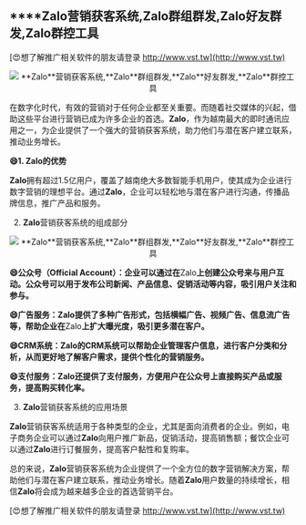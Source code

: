 ## ****Zalo**营销获客系统,**Zalo**群组群发,**Zalo**好友群发,**Zalo**群控工具**

[😍想了解推广相关软件的朋友请登录 http://www.vst.tw](http://www.vst.tw)

 <center><img src="https://vst.tw/MP4/tuiguang/png/6.png" alt="**Zalo**营销获客系统,**Zalo**群组群发,**Zalo**好友群发,**Zalo**群控工具"></center>

在数字化时代，有效的营销对于任何企业都至关重要。而随着社交媒体的兴起，借助这些平台进行营销已成为许多企业的首选。**Zalo**，作为越南最大的即时通讯应用之一，为企业提供了一个强大的营销获客系统，助力他们与潜在客户建立联系，推动业务增长。

**😄1. **Zalo**的优势**

**Zalo**拥有超过1.5亿用户，覆盖了越南绝大多数智能手机用户，使其成为企业进行数字营销的理想平台。通过**Zalo**，企业可以轻松地与潜在客户进行沟通，传播品牌信息，推广产品和服务。

2. **Zalo**营销获客系统的组成部分

 <center><img src="https://vst.tw/MP4/tuiguang/png/6.png" alt="**Zalo**营销获客系统,**Zalo**群组群发,**Zalo**好友群发,**Zalo**群控工具"></center>

**😄公众号（Official Account）：企业可以通过在**Zalo**上创建公众号来与用户互动。公众号可以用于发布公司新闻、产品信息、促销活动等内容，吸引用户关注和参与。**

**😄广告服务：**Zalo**提供了多种广告形式，包括横幅广告、视频广告、信息流广告等，帮助企业在**Zalo**上扩大曝光度，吸引更多潜在客户。**

**😄CRM系统：**Zalo**的CRM系统可以帮助企业管理客户信息，进行客户分类和分析，从而更好地了解客户需求，提供个性化的营销服务。**

**😄支付服务：**Zalo**还提供了支付服务，方便用户在公众号上直接购买产品或服务，提高购买转化率。**

3. **Zalo**营销获客系统的应用场景

**Zalo**营销获客系统适用于各种类型的企业，尤其是面向消费者的企业。例如，电子商务企业可以通过**Zalo**向用户推广新品，促销活动，提高销售额；餐饮企业可以通过**Zalo**进行订餐服务，提高客户黏性和复购率。

总的来说，**Zalo**营销获客系统为企业提供了一个全方位的数字营销解决方案，帮助他们与潜在客户建立联系，推动业务增长。随着**Zalo**用户数量的持续增长，相信**Zalo**将会成为越来越多企业的首选营销平台。

[😍想了解推广相关软件的朋友请登录 http://www.vst.tw](http://www.vst.tw)



